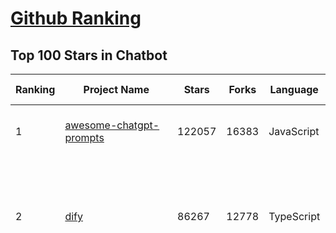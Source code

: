 [Github Ranking](../README.md)
==========

## Top 100 Stars in Chatbot

| Ranking | Project Name | Stars | Forks | Language | Open Issues | Description | Last Commit |
| ------- | ------------ | ----- | ----- | -------- | ----------- | ----------- | ----------- |
| 1 | [awesome-chatgpt-prompts](https://github.com/f/awesome-chatgpt-prompts) | 122057 | 16383 | JavaScript | 0 | This repo includes ChatGPT prompt curation to use ChatGPT and other LLM tools better. | 2025-03-18T23:07:19Z |
| 2 | [dify](https://github.com/langgenius/dify) | 86267 | 12778 | TypeScript | 602 | Dify is an open-source LLM app development platform. Dify's intuitive interface combines AI workflow, RAG pipeline, agent capabilities, model management, observability features and more, letting you quickly go from prototype to production. | 2025-03-27T03:39:32Z |
| 3 | [funNLP](https://github.com/fighting41love/funNLP) | 71971 | 14764 | Python | 31 | 中英文敏感词、语言检测、中外手机/电话归属地/运营商查询、名字推断性别、手机号抽取、身份证抽取、邮箱抽取、中日文人名库、中文缩写库、拆字词典、词汇情感值、停用词、反动词表、暴恐词表、繁简体转换、英文模拟中文发音、汪峰歌词生成器、职业名称词库、同义词库、反义词库、否定词库、汽车品牌词库、汽车零件词库、连续英文切割、各种中文词向量、公司名字大全、古诗词库、IT词库、财经词库、成语词库、地名词库、历史名人词库、诗词词库、医学词库、饮食词库、法律词库、汽车词库、动物词库、中文聊天语料、中文谣言数据、百度中文问答数据集、句子相似度匹配算法集合、bert资源、文本生成&摘要相关工具、cocoNLP信息抽取工具、国内电话号码正则匹配、清华大学XLORE:中英文跨语言百科知识图谱、清华大学人工智能技术系列报告、自然语言生成、NLU太难了系列、自动对联数据及机器人、用户名黑名单列表、罪名法务名词及分类模型、微信公众号语料、cs224n深度学习自然语言处理课程、中文手写汉字识别、中文自然语言处理 语料/数据集、变量命名神器、分词语料库+代码、任务型对话英文数据集、ASR 语音数据集 + 基于深度学习的中文语音识别系统、笑声检测器、Microsoft多语言数字/单位/如日期时间识别包、中华新华字典数据库及api(包括常用歇后语、成语、词语和汉字)、文档图谱自动生成、SpaCy 中文模型、Common Voice语音识别数据集新版、神经网络关系抽取、基于bert的命名实体识别、关键词(Keyphrase)抽取包pke、基于医疗领域知识图谱的问答系统、基于依存句法与语义角色标注的事件三元组抽取、依存句法分析4万句高质量标注数据、cnocr：用来做中文OCR的Python3包、中文人物关系知识图谱项目、中文nlp竞赛项目及代码汇总、中文字符数据、speech-aligner: 从“人声语音”及其“语言文本”产生音素级别时间对齐标注的工具、AmpliGraph: 知识图谱表示学习(Python)库：知识图谱概念链接预测、Scattertext 文本可视化(python)、语言/知识表示工具：BERT & ERNIE、中文对比英文自然语言处理NLP的区别综述、Synonyms中文近义词工具包、HarvestText领域自适应文本挖掘工具（新词发现-情感分析-实体链接等）、word2word：(Python)方便易用的多语言词-词对集：62种语言/3,564个多语言对、语音识别语料生成工具：从具有音频/字幕的在线视频创建自动语音识别(ASR)语料库、构建医疗实体识别的模型（包含词典和语料标注）、单文档非监督的关键词抽取、Kashgari中使用gpt-2语言模型、开源的金融投资数据提取工具、文本自动摘要库TextTeaser: 仅支持英文、人民日报语料处理工具集、一些关于自然语言的基本模型、基于14W歌曲知识库的问答尝试--功能包括歌词接龙and已知歌词找歌曲以及歌曲歌手歌词三角关系的问答、基于Siamese bilstm模型的相似句子判定模型并提供训练数据集和测试数据集、用Transformer编解码模型实现的根据Hacker News文章标题自动生成评论、用BERT进行序列标记和文本分类的模板代码、LitBank：NLP数据集——支持自然语言处理和计算人文学科任务的100部带标记英文小说语料、百度开源的基准信息抽取系统、虚假新闻数据集、Facebook: LAMA语言模型分析，提供Transformer-XL/BERT/ELMo/GPT预训练语言模型的统一访问接口、CommonsenseQA：面向常识的英文QA挑战、中文知识图谱资料、数据及工具、各大公司内部里大牛分享的技术文档 PDF 或者 PPT、自然语言生成SQL语句（英文）、中文NLP数据增强（EDA）工具、英文NLP数据增强工具 、基于医药知识图谱的智能问答系统、京东商品知识图谱、基于mongodb存储的军事领域知识图谱问答项目、基于远监督的中文关系抽取、语音情感分析、中文ULMFiT-情感分析-文本分类-语料及模型、一个拍照做题程序、世界各国大规模人名库、一个利用有趣中文语料库 qingyun 训练出来的中文聊天机器人、中文聊天机器人seqGAN、省市区镇行政区划数据带拼音标注、教育行业新闻语料库包含自动文摘功能、开放了对话机器人-知识图谱-语义理解-自然语言处理工具及数据、中文知识图谱：基于百度百科中文页面-抽取三元组信息-构建中文知识图谱、masr: 中文语音识别-提供预训练模型-高识别率、Python音频数据增广库、中文全词覆盖BERT及两份阅读理解数据、ConvLab：开源多域端到端对话系统平台、中文自然语言处理数据集、基于最新版本rasa搭建的对话系统、基于TensorFlow和BERT的管道式实体及关系抽取、一个小型的证券知识图谱/知识库、复盘所有NLP比赛的TOP方案、OpenCLaP：多领域开源中文预训练语言模型仓库、UER：基于不同语料+编码器+目标任务的中文预训练模型仓库、中文自然语言处理向量合集、基于金融-司法领域(兼有闲聊性质)的聊天机器人、g2pC：基于上下文的汉语读音自动标记模块、Zincbase 知识图谱构建工具包、诗歌质量评价/细粒度情感诗歌语料库、快速转化「中文数字」和「阿拉伯数字」、百度知道问答语料库、基于知识图谱的问答系统、jieba_fast 加速版的jieba、正则表达式教程、中文阅读理解数据集、基于BERT等最新语言模型的抽取式摘要提取、Python利用深度学习进行文本摘要的综合指南、知识图谱深度学习相关资料整理、维基大规模平行文本语料、StanfordNLP 0.2.0：纯Python版自然语言处理包、NeuralNLP-NeuralClassifier：腾讯开源深度学习文本分类工具、端到端的封闭域对话系统、中文命名实体识别：NeuroNER vs. BertNER、新闻事件线索抽取、2019年百度的三元组抽取比赛：“科学空间队”源码、基于依存句法的开放域文本知识三元组抽取和知识库构建、中文的GPT2训练代码、ML-NLP - 机器学习(Machine Learning)NLP面试中常考到的知识点和代码实现、nlp4han:中文自然语言处理工具集(断句/分词/词性标注/组块/句法分析/语义分析/NER/N元语法/HMM/代词消解/情感分析/拼写检查、XLM：Facebook的跨语言预训练语言模型、用基于BERT的微调和特征提取方法来进行知识图谱百度百科人物词条属性抽取、中文自然语言处理相关的开放任务-数据集-当前最佳结果、CoupletAI - 基于CNN+Bi-LSTM+Attention 的自动对对联系统、抽象知识图谱、MiningZhiDaoQACorpus - 580万百度知道问答数据挖掘项目、brat rapid annotation tool: 序列标注工具、大规模中文知识图谱数据：1.4亿实体、数据增强在机器翻译及其他nlp任务中的应用及效果、allennlp阅读理解:支持多种数据和模型、PDF表格数据提取工具 、 Graphbrain：AI开源软件库和科研工具，目的是促进自动意义提取和文本理解以及知识的探索和推断、简历自动筛选系统、基于命名实体识别的简历自动摘要、中文语言理解测评基准，包括代表性的数据集&基准模型&语料库&排行榜、树洞 OCR 文字识别 、从包含表格的扫描图片中识别表格和文字、语声迁移、Python口语自然语言处理工具集(英文)、 similarity：相似度计算工具包，java编写、海量中文预训练ALBERT模型 、Transformers 2.0 、基于大规模音频数据集Audioset的音频增强 、Poplar：网页版自然语言标注工具、图片文字去除，可用于漫画翻译 、186种语言的数字叫法库、Amazon发布基于知识的人-人开放领域对话数据集 、中文文本纠错模块代码、繁简体转换 、 Python实现的多种文本可读性评价指标、类似于人名/地名/组织机构名的命名体识别数据集 、东南大学《知识图谱》研究生课程(资料)、. 英文拼写检查库 、 wwsearch是企业微信后台自研的全文检索引擎、CHAMELEON：深度学习新闻推荐系统元架构 、 8篇论文梳理BERT相关模型进展与反思、DocSearch：免费文档搜索引擎、 LIDA：轻量交互式对话标注工具 、aili - the fastest in-memory index in the East 东半球最快并发索引 、知识图谱车音工作项目、自然语言生成资源大全 、中日韩分词库mecab的Python接口库、中文文本摘要/关键词提取、汉字字符特征提取器 (featurizer)，提取汉字的特征（发音特征、字形特征）用做深度学习的特征、中文生成任务基准测评 、中文缩写数据集、中文任务基准测评 - 代表性的数据集-基准(预训练)模型-语料库-baseline-工具包-排行榜、PySS3：面向可解释AI的SS3文本分类器机器可视化工具 、中文NLP数据集列表、COPE - 格律诗编辑程序、doccano：基于网页的开源协同多语言文本标注工具 、PreNLP：自然语言预处理库、简单的简历解析器，用来从简历中提取关键信息、用于中文闲聊的GPT2模型：GPT2-chitchat、基于检索聊天机器人多轮响应选择相关资源列表(Leaderboards、Datasets、Papers)、(Colab)抽象文本摘要实现集锦(教程 、词语拼音数据、高效模糊搜索工具、NLP数据增广资源集、微软对话机器人框架 、 GitHub Typo Corpus：大规模GitHub多语言拼写错误/语法错误数据集、TextCluster：短文本聚类预处理模块 Short text cluster、面向语音识别的中文文本规范化、BLINK：最先进的实体链接库、BertPunc：基于BERT的最先进标点修复模型、Tokenizer：快速、可定制的文本词条化库、中文语言理解测评基准，包括代表性的数据集、基准(预训练)模型、语料库、排行榜、spaCy 医学文本挖掘与信息提取 、 NLP任务示例项目代码集、 python拼写检查库、chatbot-list - 行业内关于智能客服、聊天机器人的应用和架构、算法分享和介绍、语音质量评价指标(MOSNet, BSSEval, STOI, PESQ, SRMR)、 用138GB语料训练的法文RoBERTa预训练语言模型 、BERT-NER-Pytorch：三种不同模式的BERT中文NER实验、无道词典 - 有道词典的命令行版本，支持英汉互查和在线查询、2019年NLP亮点回顾、 Chinese medical dialogue data 中文医疗对话数据集 、最好的汉字数字(中文数字)-阿拉伯数字转换工具、 基于百科知识库的中文词语多词义/义项获取与特定句子词语语义消歧、awesome-nlp-sentiment-analysis - 情感分析、情绪原因识别、评价对象和评价词抽取、LineFlow：面向所有深度学习框架的NLP数据高效加载器、中文医学NLP公开资源整理 、MedQuAD：(英文)医学问答数据集、将自然语言数字串解析转换为整数和浮点数、Transfer Learning in Natural Language Processing (NLP) 、面向语音识别的中文/英文发音辞典、Tokenizers：注重性能与多功能性的最先进分词器、CLUENER 细粒度命名实体识别 Fine Grained Named Entity Recognition、 基于BERT的中文命名实体识别、中文谣言数据库、NLP数据集/基准任务大列表、nlp相关的一些论文及代码, 包括主题模型、词向量(Word Embedding)、命名实体识别(NER)、文本分类(Text Classificatin)、文本生成(Text Generation)、文本相似性(Text Similarity)计算等，涉及到各种与nlp相关的算法，基于keras和tensorflow 、Python文本挖掘/NLP实战示例、 Blackstone：面向非结构化法律文本的spaCy pipeline和NLP模型通过同义词替换实现文本“变脸” 、中文 预训练 ELECTREA 模型: 基于对抗学习 pretrain Chinese Model 、albert-chinese-ner - 用预训练语言模型ALBERT做中文NER 、基于GPT2的特定主题文本生成/文本增广、开源预训练语言模型合集、多语言句向量包、编码、标记和实现：一种可控高效的文本生成方法、 英文脏话大列表 、attnvis：GPT2、BERT等transformer语言模型注意力交互可视化、CoVoST：Facebook发布的多语种语音-文本翻译语料库，包括11种语言(法语、德语、荷兰语、俄语、西班牙语、意大利语、土耳其语、波斯语、瑞典语、蒙古语和中文)的语音、文字转录及英文译文、Jiagu自然语言处理工具 - 以BiLSTM等模型为基础，提供知识图谱关系抽取 中文分词 词性标注 命名实体识别 情感分析 新词发现 关键词 文本摘要 文本聚类等功能、用unet实现对文档表格的自动检测，表格重建、NLP事件提取文献资源列表 、 金融领域自然语言处理研究资源大列表、CLUEDatasetSearch - 中英文NLP数据集：搜索所有中文NLP数据集，附常用英文NLP数据集 、medical_NER - 中文医学知识图谱命名实体识别 、(哈佛)讲因果推理的免费书、知识图谱相关学习资料/数据集/工具资源大列表、Forte：灵活强大的自然语言处理pipeline工具集 、Python字符串相似性算法库、PyLaia：面向手写文档分析的深度学习工具包、TextFooler：针对文本分类/推理的对抗文本生成模块、Haystack：灵活、强大的可扩展问答(QA)框架、中文关键短语抽取工具 | 2024-05-10T07:38:24Z |
| 4 | [gpt4free](https://github.com/xtekky/gpt4free) | 63936 | 13583 | Python | 24 | The official gpt4free repository \| various collection of powerful language models \| o3 and deepseek r1, gpt-4.5 | 2025-03-26T20:54:43Z |
| 5 | [ragflow](https://github.com/infiniflow/ragflow) | 46771 | 4300 | TypeScript | 1612 | RAGFlow is an open-source RAG (Retrieval-Augmented Generation) engine based on deep document understanding. | 2025-03-27T02:29:43Z |
| 6 | [FastChat](https://github.com/lm-sys/FastChat) | 38198 | 4669 | Python | 808 | An open platform for training, serving, and evaluating large language models. Release repo for Vicuna and Chatbot Arena. | 2025-03-24T20:44:57Z |
| 7 | [quivr](https://github.com/QuivrHQ/quivr) | 37600 | 3636 | Python | 24 | Opiniated RAG for integrating GenAI in your apps 🧠   Focus on your product rather than the RAG. Easy integration in existing products with customisation!  Any LLM: GPT4, Groq, Llama. Any Vectorstore: PGVector, Faiss. Any Files. Anyway you want.  | 2025-03-25T16:42:24Z |
| 8 | [Flowise](https://github.com/FlowiseAI/Flowise) | 36606 | 19099 | TypeScript | 507 | Drag & drop UI to build your customized LLM flow | 2025-03-24T09:50:53Z |
| 9 | [Langchain-Chatchat](https://github.com/chatchat-space/Langchain-Chatchat) | 34386 | 5818 | TypeScript | 193 | Langchain-Chatchat（原Langchain-ChatGLM）基于 Langchain 与 ChatGLM, Qwen 与 Llama 等语言模型的 RAG 与 Agent 应用 \| Langchain-Chatchat (formerly langchain-ChatGLM), local knowledge based LLM (like ChatGLM, Qwen and Llama) RAG and Agent app with langchain  | 2025-03-25T15:45:51Z |
| 10 | [chatbox](https://github.com/chatboxai/chatbox) | 33688 | 3209 | TypeScript | 622 | User-friendly Desktop Client App for AI Models/LLMs (GPT, Claude, Gemini, Ollama...) | 2025-03-20T15:20:56Z |
| 11 | [chatbot-ui](https://github.com/mckaywrigley/chatbot-ui) | 30646 | 8560 | TypeScript | 163 | AI chat for any model. | 2024-08-03T00:38:07Z |
| 12 | [python-telegram-bot](https://github.com/python-telegram-bot/python-telegram-bot) | 27205 | 5565 | Python | 12 | We have made you a wrapper you can't refuse | 2025-03-26T20:20:55Z |
| 13 | [llm-app](https://github.com/pathwaycom/llm-app) | 22894 | 392 | Jupyter Notebook | 5 | Ready-to-run cloud templates for RAG, AI pipelines, and enterprise search with live data. 🐳Docker-friendly.⚡Always in sync with Sharepoint, Google Drive, S3, Kafka, PostgreSQL, real-time data APIs, and more. | 2025-03-24T15:36:52Z |
| 14 | [LLaVA](https://github.com/haotian-liu/LLaVA) | 21978 | 2411 | Python | 1058 | [NeurIPS'23 Oral] Visual Instruction Tuning (LLaVA) built towards GPT-4V level capabilities and beyond. | 2024-08-12T09:52:38Z |
| 15 | [kotaemon](https://github.com/Cinnamon/kotaemon) | 21802 | 1718 | Python | 184 | An open-source RAG-based tool for chatting with your documents. | 2025-02-14T14:40:49Z |
| 16 | [wechaty](https://github.com/wechaty/wechaty) | 21301 | 2672 | TypeScript | 144 | Conversational RPA SDK for Chatbot Makers. Join our Discord: https://discord.gg/7q8NBZbQzt | 2025-01-10T21:33:51Z |
| 17 | [cherry-studio](https://github.com/CherryHQ/cherry-studio) | 20976 | 1757 | TypeScript | 397 | 🍒 Cherry Studio is a desktop client that supports for multiple LLM providers. Support deepseek-r1 | 2025-03-27T00:32:46Z |
| 18 | [haystack](https://github.com/deepset-ai/haystack) | 20013 | 2108 | Python | 123 | AI orchestration framework to build customizable, production-ready LLM applications. Connect components (models, vector DBs, file converters) to pipelines or agents that can interact with your data. With advanced retrieval methods, it's best suited for building RAG, question answering, semantic search or conversational agent chatbots. | 2025-03-26T16:43:10Z |
| 19 | [rasa](https://github.com/RasaHQ/rasa) | 19773 | 4736 | Python | 4 | 💬   Open source machine learning framework to automate text- and voice-based conversations: NLU, dialogue management, connect to Slack, Facebook, and more - Create chatbots and voice assistants | 2025-03-17T12:25:11Z |
| 20 | [CopilotKit](https://github.com/CopilotKit/CopilotKit) | 17666 | 2531 | TypeScript | 102 | React UI + elegant infrastructure for AI Copilots, AI chatbots, and in-app AI agents. The Agentic last-mile 🪁 | 2025-03-27T02:51:25Z |
| 21 | [leon](https://github.com/leon-ai/leon) | 16086 | 1336 | TypeScript | 86 | 🧠 Leon is your open-source personal assistant. | 2025-03-22T03:37:54Z |
| 22 | [ChatALL](https://github.com/ai-shifu/ChatALL) | 15675 | 1667 | JavaScript | 220 |  Concurrently chat with ChatGPT, Bing Chat, Bard, Alpaca, Vicuna, Claude, ChatGLM, MOSS, 讯飞星火, 文心一言 and more, discover the best answers | 2025-03-14T16:14:36Z |
| 23 | [ChuanhuChatGPT](https://github.com/GaiZhenbiao/ChuanhuChatGPT) | 15396 | 2291 | Python | 122 | GUI for ChatGPT API and many LLMs. Supports agents, file-based QA, GPT finetuning and query with web search. All with a neat UI. | 2025-03-13T09:36:38Z |
| 24 | [ai-pdf-chatbot-langchain](https://github.com/mayooear/ai-pdf-chatbot-langchain) | 15274 | 3040 | TypeScript | 1 | AI PDF chatbot agent built with LangChain & LangGraph  | 2025-02-20T18:19:58Z |
| 25 | [MaxKB](https://github.com/1Panel-dev/MaxKB) | 15025 | 1991 | Python | 134 | 💬 Ready-to-use & flexible RAG Chatbot, supporting mainstream large language models (LLMs) such as DeepSeek-R1, Llama 3.3, Qwen2, OpenAI and more. | 2025-03-27T03:13:41Z |
| 26 | [mirai](https://github.com/mamoe/mirai) | 14719 | 2547 | Kotlin | 272 | 高效率 QQ 机器人支持库 | 2024-09-23T11:25:50Z |
| 27 | [open-im-server](https://github.com/openimsdk/open-im-server) | 14492 | 2556 | Go | 92 | IM Chat ChatGPT | 2025-03-24T11:50:05Z |
| 28 | [ai-chatbot](https://github.com/vercel/ai-chatbot) | 14318 | 3721 | TypeScript | 179 | A full-featured, hackable Next.js AI chatbot built by Vercel | 2025-03-22T04:33:32Z |
| 29 | [ChatterBot](https://github.com/gunthercox/ChatterBot) | 14264 | 4467 | Python | 161 | ChatterBot is a machine learning, conversational dialog engine for creating chat bots | 2025-03-24T12:24:33Z |
| 30 | [bolt.new](https://github.com/stackblitz/bolt.new) | 13935 | 10946 | TypeScript | 5812 | Prompt, run, edit, and deploy full-stack web applications | 2024-12-17T06:29:27Z |
| 31 | [repomix](https://github.com/yamadashy/repomix) | 13753 | 592 | TypeScript | 60 | 📦 Repomix (formerly Repopack) is a powerful tool that packs your entire repository into a single, AI-friendly file. Perfect for when you need to feed your codebase to Large Language Models (LLMs) or other AI tools like Claude, ChatGPT, DeepSeek, Perplexity, Gemini, Gemma, Llama, Grok, and more. | 2025-03-26T15:55:22Z |
| 32 | [botpress](https://github.com/botpress/botpress) | 13461 | 1939 | TypeScript | 9 | The open-source hub to build & deploy GPT/LLM Agents ⚡️ | 2025-03-27T00:10:18Z |
| 33 | [CosyVoice](https://github.com/FunAudioLLM/CosyVoice) | 12411 | 1244 | Python | 585 | Multi-lingual large voice generation model, providing inference, training and deployment full-stack ability. | 2025-03-25T00:30:26Z |
| 34 | [chat](https://github.com/tinode/chat) | 12365 | 1933 | Go | 36 | Instant messaging platform. Backend in Go. Clients: Swift iOS, Java Android, JS webapp, scriptable command line; chatbots | 2025-03-26T06:40:26Z |
| 35 | [botkit](https://github.com/howdyai/botkit) | 11544 | 2292 | TypeScript | 25 | Botkit is an open source developer tool for building chat bots, apps and custom integrations for major messaging platforms. | 2024-07-01T02:28:35Z |
| 36 | [llama-gpt](https://github.com/getumbrel/llama-gpt) | 10951 | 718 | TypeScript | 84 | A self-hosted, offline, ChatGPT-like chatbot. Powered by Llama 2. 100% private, with no data leaving your device. New: Code Llama support! | 2024-04-23T18:56:06Z |
| 37 | [dolly](https://github.com/databrickslabs/dolly) | 10816 | 1159 | Python | 5 | Databricks’ Dolly, a large language model trained on the Databricks Machine Learning Platform | 2023-06-30T18:36:16Z |
| 38 | [stanford-tensorflow-tutorials](https://github.com/chiphuyen/stanford-tensorflow-tutorials) | 10338 | 4299 | Python | 67 | This repository contains code examples for the Stanford's course: TensorFlow for Deep Learning Research.  | 2020-12-22T09:21:55Z |
| 39 | [chathub](https://github.com/chathub-dev/chathub) | 10228 | 1067 | TypeScript | 145 | All-in-one chatbot client | 2025-03-10T08:29:12Z |
| 40 | [EverydayWechat](https://github.com/sfyc23/EverydayWechat) | 10129 | 2315 | Python | 22 | 微信助手：1.每日定时给好友（女友）发送定制消息。2.机器人自动回复好友。3.群助手功能（例如：查询垃圾分类、天气、日历、电影实时票房、快递物流、PM2.5等） | 2021-06-22T02:56:06Z |
| 41 | [xiaozhi-esp32](https://github.com/78/xiaozhi-esp32) | 9940 | 1808 | C++ | 90 | Build your own AI friend | 2025-03-26T15:11:08Z |
| 42 | [petals](https://github.com/bigscience-workshop/petals) | 9512 | 548 | Python | 90 | 🌸 Run LLMs at home, BitTorrent-style. Fine-tuning and inference up to 10x faster than offloading | 2024-09-07T11:54:28Z |
| 43 | [ChatRWKV](https://github.com/BlinkDL/ChatRWKV) | 9467 | 704 | Python | 33 | ChatRWKV is like ChatGPT but powered by RWKV (100% RNN) language model, and open source. | 2025-01-28T06:51:26Z |
| 44 | [node-telegram-bot-api](https://github.com/yagop/node-telegram-bot-api) | 8693 | 1570 | JavaScript | 115 | Telegram Bot API for NodeJS | 2024-09-05T22:07:27Z |
| 45 | [typebot.io](https://github.com/baptisteArno/typebot.io) | 8374 | 2394 | TypeScript | 189 | 💬 Typebot is a powerful chatbot builder that you can self-host. | 2025-03-26T17:12:01Z |
| 46 | [BetterChatGPT](https://github.com/ztjhz/BetterChatGPT) | 8357 | 2782 | TypeScript | 214 | An amazing UI for OpenAI's ChatGPT (Website + Windows + MacOS + Linux) | 2024-08-14T10:26:46Z |
| 47 | [bisheng](https://github.com/dataelement/bisheng) | 7902 | 1329 | Python | 83 | BISHENG is an open LLM devops platform for next generation Enterprise AI applications. Powerful and comprehensive features include: GenAI workflow, RAG, Agent, Unified model management, Evaluation, SFT, Dataset Management, Enterprise-level System Management, Observability and more. | 2025-03-27T03:22:44Z |
| 48 | [gpt4free-ts](https://github.com/xiangsx/gpt4free-ts) | 7756 | 1367 | TypeScript | 48 | Providing a free OpenAI GPT-4 API !   This is a replication project for the typescript version of xtekky/gpt4free | 2024-09-04T01:15:09Z |
| 49 | [GPTCache](https://github.com/zilliztech/GPTCache) | 7475 | 532 | Python | 71 | Semantic cache for LLMs. Fully integrated with LangChain and llama_index.  | 2024-09-18T02:05:21Z |
| 50 | [TensorLayer](https://github.com/tensorlayer/TensorLayer) | 7344 | 1605 | Python | 26 | Deep Learning and Reinforcement Learning Library for Scientists and Engineers  | 2023-02-18T07:58:21Z |
| 51 | [yao](https://github.com/YaoApp/yao) | 7255 | 657 | Go | 0 | ✨ Yao is an all-in-one application engine that enables developers to create web apps, REST APIs, business applications, and more, with AI as a development partner. | 2025-03-22T10:58:48Z |
| 52 | [pdfGPT](https://github.com/bhaskatripathi/pdfGPT) | 7089 | 848 | Python | 44 | PDF GPT allows you to chat with the contents of your PDF file by using GPT capabilities. The most effective open source solution to turn your pdf files in a chatbot! | 2025-03-03T13:17:59Z |
| 53 | [Verba](https://github.com/weaviate/Verba) | 6975 | 762 | Python | 45 | Retrieval Augmented Generation (RAG) chatbot powered by Weaviate | 2025-03-24T15:19:15Z |
| 54 | [DeepPavlov](https://github.com/deeppavlov/DeepPavlov) | 6834 | 1158 | Python | 28 | An open source library for deep learning end-to-end dialog systems and chatbots. | 2025-03-11T12:07:56Z |
| 55 | [InternLM](https://github.com/InternLM/InternLM) | 6833 | 482 | Python | 8 | Official release of InternLM series (InternLM, InternLM2, InternLM2.5, InternLM3). | 2025-02-07T04:14:52Z |
| 56 | [agentscope](https://github.com/modelscope/agentscope) | 6738 | 393 | Python | 35 | Start building LLM-empowered multi-agent applications in an easier way. | 2025-03-26T06:14:16Z |
| 57 | [aidea](https://github.com/mylxsw/aidea) | 6737 | 1009 | Dart | 24 | AIdea 是一款支持 GPT  以及国产大语言模型通义千问、文心一言等，支持 Stable Diffusion 文生图、图生图、 SDXL1.0、超分辨率、图片上色的全能型 APP。 | 2025-03-01T12:52:55Z |
| 58 | [AstrBot](https://github.com/Soulter/AstrBot) | 6674 | 402 | Python | 171 | ✨ 易上手的多平台 LLM 聊天机器人及开发框架 ✨ 平台支持 QQ、QQ频道、Telegram、微信、企微、飞书 \| MCP 服务器、OpenAI、DeepSeek、Gemini、硅基流动、月之暗面、Ollama、OneAPI、Dify 等。附带 WebUI。 | 2025-03-27T02:39:18Z |
| 59 | [nonebot2](https://github.com/nonebot/nonebot2) | 6572 | 605 | Python | 28 | 跨平台 Python 异步聊天机器人框架 / Asynchronous multi-platform chatbot framework written in Python | 2025-03-26T18:56:09Z |
| 60 | [BlackFriday-GPTs-Prompts](https://github.com/friuns2/BlackFriday-GPTs-Prompts) | 6467 | 1002 | None | 83 | List of free GPTs that doesn't require plus subscription  | 2024-11-08T11:03:14Z |
| 61 | [rags](https://github.com/run-llama/rags) | 6438 | 661 | Python | 28 | Build ChatGPT over your data, all with natural language | 2024-04-05T05:36:59Z |
| 62 | [nlp.js](https://github.com/axa-group/nlp.js) | 6396 | 624 | JavaScript | 80 | An NLP library for building bots, with entity extraction, sentiment analysis, automatic language identify, and so more | 2025-01-09T14:43:04Z |
| 63 | [venom](https://github.com/orkestral/venom) | 6323 | 1253 | JavaScript | 53 | Venom is a high-performance system developed with JavaScript to create a bot for WhatsApp, support for creating any interaction, such as customer service, media sending, sentence recognition based on artificial intelligence and all types of design architecture for WhatsApp. | 2025-02-18T16:22:25Z |
| 64 | [aichat](https://github.com/sigoden/aichat) | 6177 | 398 | Rust | 0 | All-in-one LLM CLI tool featuring Shell Assistant, Chat-REPL, RAG, AI Tools & Agents, with access to OpenAI, Claude, Gemini, Ollama, Groq, and more. | 2025-03-27T00:41:45Z |
| 65 | [botman](https://github.com/botman/botman) | 6130 | 810 | PHP | 9 | A framework agnostic PHP library to build chat bots | 2024-12-20T12:50:35Z |
| 66 | [ChatBotCourse](https://github.com/lcdevelop/ChatBotCourse) | 5965 | 1683 | Python | 25 | 自己动手做聊天机器人教程 | 2022-07-18T09:16:17Z |
| 67 | [ChatGPT](https://github.com/PawanOsman/ChatGPT) | 5718 | 1009 | TypeScript | 0 | OpenAI API Free Reverse Proxy | 2024-08-23T15:25:51Z |
| 68 | [awesome-chatgpt](https://github.com/sindresorhus/awesome-chatgpt) | 5458 | 332 | None | 0 | 🤖 Awesome list for ChatGPT — an artificial intelligence chatbot developed by OpenAI | 2024-12-19T17:53:00Z |
| 69 | [chatgpt_telegram_bot](https://github.com/father-bot/chatgpt_telegram_bot) | 5328 | 1879 | Python | 68 | 💬 Telegram bot with ChatGPT, Python-based, using OpenAI's API. | 2024-09-20T09:31:58Z |
| 70 | [Bard-API](https://github.com/dsdanielpark/Bard-API) | 5279 | 522 | Python | 3 | The unofficial python package that returns response of Google Bard through cookie value. | 2024-04-24T10:38:31Z |
| 71 | [OpenChat](https://github.com/openchatai/OpenChat) | 5227 | 641 | JavaScript | 34 | LLMs custom-chatbots console ⚡ | 2024-02-27T13:17:24Z |
| 72 | [Synonyms](https://github.com/chatopera/Synonyms) | 5062 | 899 | Python | 31 | :herb: 中文近义词：聊天机器人，智能问答工具包 | 2023-11-24T22:55:49Z |
| 73 | [superduper](https://github.com/superduper-io/superduper) | 5017 | 494 | Python | 96 | Superduper: Build end-to-end AI applications and agent workflows on your existing data infrastructure and preferred tools - without migrating your data. | 2025-03-26T23:42:47Z |
| 74 | [Red-DiscordBot](https://github.com/Cog-Creators/Red-DiscordBot) | 5005 | 2345 | Python | 201 | A multi-function Discord bot | 2025-03-26T19:15:15Z |
| 75 | [koishi](https://github.com/koishijs/koishi) | 4778 | 261 | TypeScript | 79 | Cross-platform chatbot framework made with love | 2025-01-12T16:40:58Z |
| 76 | [multi-agent-orchestrator](https://github.com/awslabs/multi-agent-orchestrator) | 4555 | 372 | Python | 34 | Flexible and powerful framework for managing multiple AI agents and handling complex conversations | 2025-03-26T22:15:18Z |
| 77 | [xtuner](https://github.com/InternLM/xtuner) | 4422 | 335 | Python | 214 | An efficient, flexible and full-featured toolkit for fine-tuning LLM (InternLM2, Llama3, Phi3, Qwen, Mistral, ...) | 2025-03-26T10:26:04Z |
| 78 | [kimi-free-api](https://github.com/LLM-Red-Team/kimi-free-api) | 4396 | 743 | TypeScript | 14 | 🚀 KIMI AI 长文本大模型逆向API【特长：长文本解读整理】，支持高速流式输出、智能体对话、联网搜索、探索版、K1思考模型、长文档解读、图像解析、多轮对话，零配置部署，多路token支持，自动清理会话痕迹，仅供测试，如需商用请前往官方开放平台。 | 2024-12-30T03:53:44Z |
| 79 | [bottender](https://github.com/Yoctol/bottender) | 4260 | 336 | TypeScript | 53 | ⚡️ A framework for building conversational user interfaces. | 2024-04-10T13:31:04Z |
| 80 | [h2o-llmstudio](https://github.com/h2oai/h2o-llmstudio) | 4248 | 442 | Python | 36 | H2O LLM Studio - a framework and no-code GUI for fine-tuning LLMs. Documentation: https://docs.h2o.ai/h2o-llmstudio/ | 2025-03-07T08:32:53Z |
| 81 | [chinese-chatbot-corpus](https://github.com/codemayq/chinese-chatbot-corpus) | 4093 | 788 | Python | 1 | 中文公开聊天语料库 | 2024-04-23T03:30:29Z |
| 82 | [bot-on-anything](https://github.com/zhayujie/bot-on-anything) | 4043 | 926 | Python | 262 | A large model-based chatbot builder that can quickly integrate AI models (including ChatGPT, Claude, Gemini) into various software applications (such as Telegram, Gmail, Slack, and websites). | 2025-01-03T14:13:51Z |
| 83 | [snips-nlu](https://github.com/snipsco/snips-nlu) | 3914 | 511 | Python | 65 | Snips Python library to extract meaning from text | 2023-05-22T16:10:15Z |
| 84 | [awesome-bots](https://github.com/DopplerHQ/awesome-bots) | 3911 | 522 | None | 4 | The most awesome list about bots ⭐️🤖 | 2024-07-03T19:31:10Z |
| 85 | [assistant-ui](https://github.com/assistant-ui/assistant-ui) | 3811 | 453 | TypeScript | 18 | Typescript/React Library for AI Chat💬🚀 | 2025-03-26T04:59:56Z |
| 86 | [chatgpt-android](https://github.com/skydoves/chatgpt-android) | 3788 | 446 | Kotlin | 17 | 📲 ChatGPT Android demonstrates a Chatbot application using OpenAI's chat API on Android with Stream Chat SDK for Compose. | 2025-03-26T18:09:30Z |
| 87 | [adrenaline](https://github.com/shobrook/adrenaline) | 3788 | 317 | None | 4 | Chat with (and visualize) your codebase | 2024-03-08T18:42:45Z |
| 88 | [olivia](https://github.com/olivia-ai/olivia) | 3691 | 355 | Go | 22 | 💁‍♀️Your new best friend powered by an artificial neural network | 2025-02-06T10:19:30Z |
| 89 | [qqbot](https://github.com/pandolia/qqbot) | 3688 | 873 | Python | 36 | QQBot: A conversation robot base on Tencent's SmartQQ | 2020-08-23T07:47:42Z |
| 90 | [llm-workflow-engine](https://github.com/llm-workflow-engine/llm-workflow-engine) | 3682 | 469 | Python | 3 | Power CLI and Workflow manager for LLMs (core package) | 2025-03-20T00:47:19Z |
| 91 | [gptme](https://github.com/gptme/gptme) | 3677 | 298 | Python | 54 | Your agent in your terminal, equipped with local tools: writes code, uses the terminal, browses the web, vision. | 2025-03-26T08:43:23Z |
| 92 | [whatsapp-chatgpt](https://github.com/askrella/whatsapp-chatgpt) | 3590 | 878 | TypeScript | 36 | ChatGPT + DALL-E + WhatsApp = AI Assistant :rocket: :robot: | 2025-02-20T05:07:00Z |
| 93 | [chatbot](https://github.com/zhaoyingjun/chatbot) | 3563 | 1024 | Python | 96 | ChatGPT带火了聊天机器人，主流的趋势都调整到了GPT类模式，本项目也与时俱进，会在近期更新GPT类版本。基于本项目和自己的语料可以训练出自己想要的聊天机器人，用于智能客服、在线问答、闲聊等场景。 | 2024-06-26T13:37:21Z |
| 94 | [casibase](https://github.com/casibase/casibase) | 3382 | 399 | Go | 35 | ⚡️Open-source enterprise-level AI knowledge base and Manus-like agent management platform with admin UI, user management and Single-Sign-On⚡️, supports ChatGPT, Claude, DeepSeek R1, Llama, Ollama, HuggingFace, etc., chat bot demo: https://ai.casibase.com, admin UI demo: https://ai-admin.casibase.com | 2025-03-26T17:31:44Z |
| 95 | [Telegram.Bot](https://github.com/TelegramBots/Telegram.Bot) | 3345 | 709 | C# | 0 | .NET Client for Telegram Bot API | 2025-03-22T23:19:52Z |
| 96 | [TensorFlow.NET](https://github.com/SciSharp/TensorFlow.NET) | 3324 | 534 | C# | 211 | .NET Standard bindings for Google's TensorFlow for developing, training and deploying Machine Learning models in C# and F#. | 2025-01-22T15:46:45Z |
| 97 | [ChatFiles](https://github.com/guangzhengli/ChatFiles) | 3320 | 485 | TypeScript | 16 | Document Chatbot — multiple files. Powered by GPT / Embedding. | 2024-12-17T10:26:50Z |
| 98 | [ChatGPTAPIFree](https://github.com/ayaka14732/ChatGPTAPIFree) | 3317 | 772 | JavaScript | 8 | A simple and open-source proxy API that allows you to access OpenAI's ChatGPT API for free! | 2023-03-27T04:31:47Z |
| 99 | [LLM-As-Chatbot](https://github.com/deep-diver/LLM-As-Chatbot) | 3308 | 379 | Python | 16 | LLM as a Chatbot Service | 2023-11-20T14:33:58Z |
| 100 | [chaskiq](https://github.com/chaskiq/chaskiq) | 3287 | 479 | TypeScript | 61 | A full featured Live Chat, Support & Marketing platform, alternative to Intercom, Drift, Crisp, etc from cience.com | 2025-01-07T16:28:42Z |

